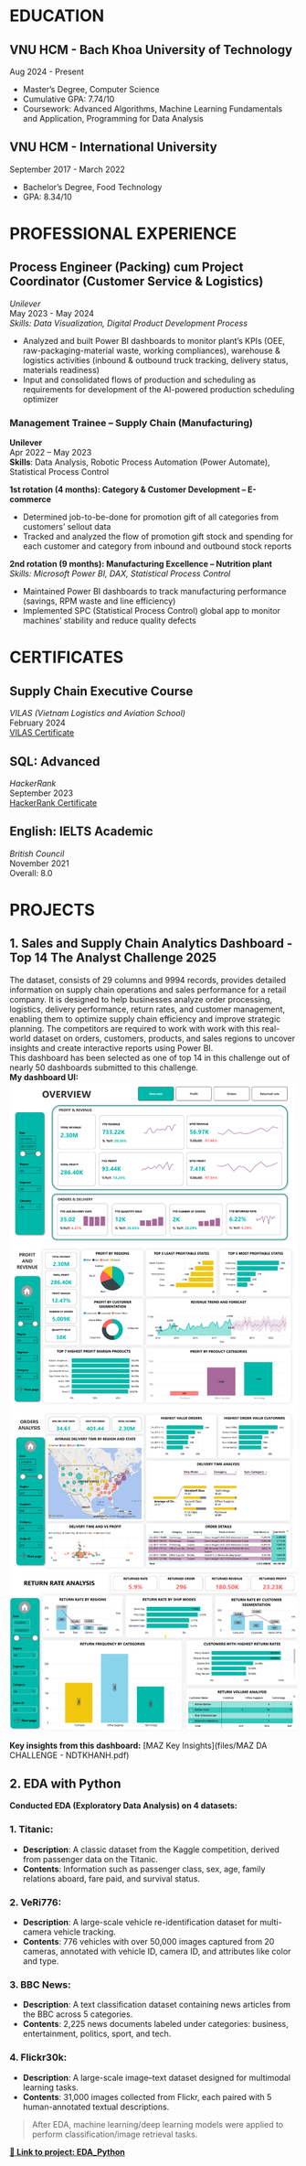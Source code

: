 # EDUCATION
## VNU HCM - Bach Khoa University of Technology  
Aug 2024 - Present
- Master’s Degree, Computer Science
- Cumulative GPA: 7.74/10  
- Coursework: Advanced Algorithms, Machine Learning Fundamentals and
 Application, Programming for Data Analysis  

## VNU HCM - International University  
September 2017 - March 2022
- Bachelor’s Degree, Food Technology
- GPA: 8.34/10  

# PROFESSIONAL EXPERIENCE

## Process Engineer (Packing) cum Project Coordinator (Customer Service & Logistics)  
*Unilever*  
May 2023 - May 2024  
*Skills: Data Visualization, Digital Product Development Process*  
- Analyzed and built Power BI dashboards to monitor plant’s KPIs (OEE, raw-packaging-material waste, working compliances), warehouse & logistics activities (inbound & outbound truck tracking, delivery status, materials readiness)  
- Input and consolidated flows of production and scheduling as requirements for development of the AI-powered production scheduling optimizer  
 
### Management Trainee – Supply Chain (Manufacturing)  
**Unilever**  
Apr 2022 – May 2023  
**Skills**: Data Analysis, Robotic Process Automation (Power Automate), Statistical Process Control  

**1st rotation (4 months): Category & Customer Development – E-commerce**  
- Determined job-to-be-done for promotion gift of all categories from customers’ sellout data  
- Tracked and analyzed the flow of promotion gift stock and spending for each customer and category from inbound and outbound stock reports  

**2nd rotation (9 months): Manufacturing Excellence – Nutrition plant**  
*Skills: Microsoft Power BI, DAX, Statistical Process Control*  
- Maintained Power BI dashboards to track manufacturing performance (savings, RPM waste and line efficiency)  
- Implemented SPC (Statistical Process Control) global app to monitor machines’ stability and reduce quality defects  

# CERTIFICATES    
   
## Supply Chain Executive Course  
*VILAS (Vietnam Logistics and Aviation School)*   
February 2024  
[VILAS Certificate](https://bit.ly/SCE1123)  

## SQL: Advanced   
*HackerRank*  
September 2023    
[HackerRank Certificate](https://www.hackerrank.com/certificates/ddd267bb5c50)  

## English: IELTS Academic  
*British Council*  
November 2021  
Overall: 8.0  

# PROJECTS  
## 1. Sales and Supply Chain Analytics Dashboard - Top 14 The Analyst Challenge 2025   
The dataset, consists of 29 columns and 9994 records, provides detailed information on supply chain operations and sales
performance for a retail company. It is designed to help businesses analyze order processing, logistics, delivery performance, return rates, and customer management, enabling them to optimize supply chain efficiency and improve strategic planning.
The competitors are required to work with work with this real-world dataset on orders, customers, products, and
sales regions to uncover insights and create interactive reports using Power BI.    
This dashboard has been selected as one of top 14 in this challenge out of nearly 50 dashboards submitted to this challenge.  
**My dashboard UI:**
![Power BI dashboard UI 1](images/test1.drawio.png)
![Power BI dashboard UI 2](images/merge2.png)

**Key insights from this dashboard:** [MAZ Key Insights](files/MAZ DA CHALLENGE - NDTKHANH.pdf)  
 
## 2. EDA with Python
**Conducted EDA (Exploratory Data Analysis) on 4 datasets:**

### 1. Titanic:
- **Description**: A classic dataset from the Kaggle competition, derived from passenger data on the Titanic.  
- **Contents**: Information such as passenger class, sex, age, family relations aboard, fare paid, and survival status.

### 2. VeRi776:
- **Description**: A large-scale vehicle re-identification dataset for multi-camera vehicle tracking.  
- **Contents**: 776 vehicles with over 50,000 images captured from 20 cameras, annotated with vehicle ID, camera ID, and attributes like color and type.

### 3. BBC News:
- **Description**: A text classification dataset containing news articles from the BBC across 5 categories.  
- **Contents**: 2,225 news documents labeled under categories: business, entertainment, politics, sport, and tech.

### 4. Flickr30k:
- **Description**: A large-scale image–text dataset designed for multimodal learning tasks.  
- **Contents**: 31,000 images collected from Flickr, each paired with 5 human-annotated textual descriptions.

> After EDA, machine learning/deep learning models were applied to perform classification/image retrieval tasks.  

**[🔗 Link to project: EDA_Python](https://github.com/endetekaa/Python_EDA_practice)**  



